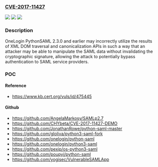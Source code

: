 ### [CVE-2017-11427](https://cve.mitre.org/cgi-bin/cvename.cgi?name=CVE-2017-11427)
![](https://img.shields.io/static/v1?label=Product&message=PythonSAML&color=blue)
![](https://img.shields.io/static/v1?label=Version&message=n%2Fa&color=blue)
![](https://img.shields.io/static/v1?label=Vulnerability&message=CWE-287%3A%20Improper%20Authentication&color=brighgreen)

### Description

OneLogin PythonSAML 2.3.0 and earlier may incorrectly utilize the results of XML DOM traversal and canonicalization APIs in such a way that an attacker may be able to manipulate the SAML data without invalidating the cryptographic signature, allowing the attack to potentially bypass authentication to SAML service providers.

### POC

#### Reference
- https://www.kb.cert.org/vuls/id/475445

#### Github
- https://github.com/AngelaMarkosy/SAMLp2.7
- https://github.com/CHYbeta/CVE-2017-11427-DEMO
- https://github.com/JonathanRowe/python-saml-master
- https://github.com/gloliva/python3-saml-fork
- https://github.com/onelogin/python-saml
- https://github.com/onelogin/python3-saml
- https://github.com/pexip/os-python3-saml
- https://github.com/poupyi/python-saml
- https://github.com/yogisec/VulnerableSAMLApp

